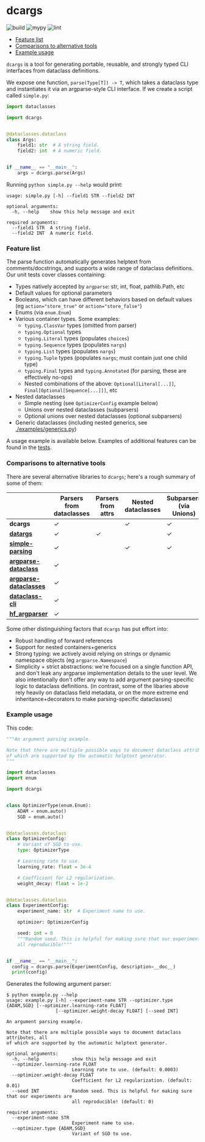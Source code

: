 # dcargs

![build](https://github.com/brentyi/dcargs/workflows/build/badge.svg)
![mypy](https://github.com/brentyi/dcargs/workflows/mypy/badge.svg?branch=master)
![lint](https://github.com/brentyi/dcargs/workflows/lint/badge.svg)

<!-- vim-markdown-toc GFM -->

* [Feature list](#feature-list)
* [Comparisons to alternative tools](#comparisons-to-alternative-tools)
* [Example usage](#example-usage)

<!-- vim-markdown-toc -->

`dcargs` is a tool for generating portable, reusable, and strongly typed CLI
interfaces from dataclass definitions.

We expose one function, `parse(Type[T]) -> T`, which takes a dataclass type and
instantiates it via an argparse-style CLI interface. If we create a script
called `simple.py`:

```python
import dataclasses

import dcargs


@dataclasses.dataclass
class Args:
    field1: str  # A string field.
    field2: int  # A numeric field.


if __name__ == "__main__":
    args = dcargs.parse(Args)
```

Running `python simple.py --help` would print:

```
usage: simple.py [-h] --field1 STR --field2 INT

optional arguments:
  -h, --help    show this help message and exit

required arguments:
  --field1 STR  A string field.
  --field2 INT  A numeric field.
```

### Feature list

The parse function automatically generates helptext from comments/docstrings,
and supports a wide range of dataclass definitions. Our unit tests cover classes
containing:

- Types natively accepted by `argparse`: str, int, float, pathlib.Path, etc
- Default values for optional parameters
- Booleans, which can have different behaviors based on default values (eg
  `action="store_true"` or `action="store_false"`)
- Enums (via `enum.Enum`)
- Various container types. Some examples:
  - `typing.ClassVar` types (omitted from parser)
  - `typing.Optional` types
  - `typing.Literal` types (populates `choices`)
  - `typing.Sequence` types (populates `nargs`)
  - `typing.List` types (populates `nargs`)
  - `typing.Tuple` types (populates `nargs`; must contain just one child type)
  - `typing.Final` types and `typing.Annotated` (for parsing, these are
    effectively no-ops)
  - Nested combinations of the above: `Optional[Literal[...]]`,
    `Final[Optional[Sequence[...]]]`, etc
- Nested dataclasses
  - Simple nesting (see `OptimizerConfig` example below)
  - Unions over nested dataclasses (subparsers)
  - Optional unions over nested dataclasses (optional subparsers)
- Generic dataclasses (including nested generics, see
  [./examples/generics.py](./examples/generics.py))

A usage example is available below. Examples of additional features can be found
in the [tests](./tests/).

### Comparisons to alternative tools

There are several alternative libraries to `dcargs`; here's a rough summary of
some of them:

|                                                                                                 | Parsers from dataclasses | Parsers from attrs | Nested dataclasses | Subparsers (via Unions) | Containers | Choices from literals                                    | Docstrings as helptext |
| ----------------------------------------------------------------------------------------------- | ------------------------ | ------------------ | ------------------ | ----------------------- | ---------- | -------------------------------------------------------- | ---------------------- |
| **dcargs**                                                                                      | ✓                        |                    | ✓                  | ✓                       | ✓          | ✓                                                        | ✓                      |
| **[datargs](https://github.com/roee30/datargs)**                                                | ✓                        | ✓                  |                    | ✓                       | ✓          | ✓                                                        |                        |
| **[simple-parsing](https://github.com/lebrice/SimpleParsing)**                                  | ✓                        |                    | ✓                  | ✓                       | ✓          | [soon](https://github.com/lebrice/SimpleParsing/pull/86) | ✓                      |
| **[argparse-dataclass](https://pypi.org/project/argparse-dataclass/)**                          | ✓                        |                    |                    |                         |            |                                                          |                        |
| **[argparse-dataclasses](https://pypi.org/project/argparse-dataclasses/)**                      | ✓                        |                    |                    |                         |            |                                                          |                        |
| **[dataclass-cli](https://github.com/malte-soe/dataclass-cli)**                                 | ✓                        |                    |                    |                         |            |                                                          |                        |
| **[hf_argparser](https://huggingface.co/transformers/_modules/transformers/hf_argparser.html)** | ✓                        |                    |                    |                         | ✓          |                                                          |                        |

Some other distinguishing factors that `dcargs` has put effort into:

- Robust handling of forward references
- Support for nested containers+generics
- Strong typing: we actively avoid relying on strings or dynamic namespace
  objects (eg `argparse.Namespace`)
- Simplicity + strict abstractions: we're focused on a single function API, and
  don't leak any argparse implementation details to the user level. We also
  intentionally don't offer any way to add argument parsing-specific logic to
  dataclass definitions. (in contrast, some of the libaries above rely heavily
  on dataclass field metadata, or on the more extreme end inheritance+decorators
  to make parsing-specific dataclasses)

### Example usage

This code:

```python
"""An argument parsing example.

Note that there are multiple possible ways to document dataclass attributes, all
of which are supported by the automatic helptext generator.
"""

import dataclasses
import enum

import dcargs


class OptimizerType(enum.Enum):
    ADAM = enum.auto()
    SGD = enum.auto()


@dataclasses.dataclass
class OptimizerConfig:
    # Variant of SGD to use.
    type: OptimizerType

    # Learning rate to use.
    learning_rate: float = 3e-4

    # Coefficient for L2 regularization.
    weight_decay: float = 1e-2


@dataclasses.dataclass
class ExperimentConfig:
    experiment_name: str  # Experiment name to use.

    optimizer: OptimizerConfig

    seed: int = 0
    """Random seed. This is helpful for making sure that our experiments are
    all reproducible!"""


if __name__ == "__main__":
  config = dcargs.parse(ExperimentConfig, description=__doc__)
  print(config)
```

Generates the following argument parser:

```
$ python example.py --help
usage: example.py [-h] --experiment-name STR --optimizer.type {ADAM,SGD} [--optimizer.learning-rate FLOAT]
                  [--optimizer.weight-decay FLOAT] [--seed INT]

An argument parsing example.

Note that there are multiple possible ways to document dataclass attributes, all
of which are supported by the automatic helptext generator.

optional arguments:
  -h, --help            show this help message and exit
  --optimizer.learning-rate FLOAT
                        Learning rate to use. (default: 0.0003)
  --optimizer.weight-decay FLOAT
                        Coefficient for L2 regularization. (default: 0.01)
  --seed INT            Random seed. This is helpful for making sure that our experiments are
                        all reproducible! (default: 0)

required arguments:
  --experiment-name STR
                        Experiment name to use.
  --optimizer.type {ADAM,SGD}
                        Variant of SGD to use.
```

